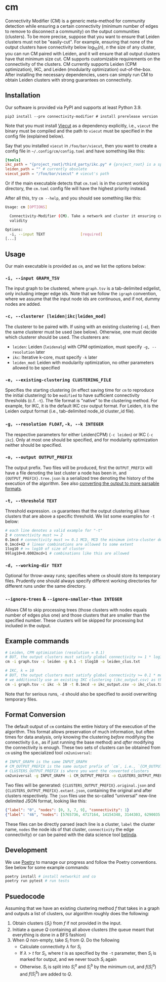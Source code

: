 # cm

Connectivity Modifier (CM) is a generic meta-method for community detection while ensuring a certain connectivity
(minimum number of edges to remove to disconnect a community) on the output communities (clusters). To be more precise, suppose that you want to ensure that Leiden clusters must not be "easily-cut". For example, ensuring that none of the output clusters have connectivity below
$\log_{10}(n)$, $n$ the size of any cluster, you can run CM paired with Leiden, and it will ensure that all output clusters have that minimum size cut. CM supports customizable requirements on the connectivity of the clusters. CM currently supports Leiden (CPM optimization), IKC, and Leiden (modularity optimization) out-of-the-box. After installing the necessary dependencies, users can simply run CM to obtain Leiden clusters with strong guarantees on connectivity.

## Installation

Our software is provided via PyPI and supports at least Python 3.9.

```
pip3 install --pre connectivity-modifier # install prerelease version
```

Note that you must install [Viecut](https://github.com/VieCut/VieCut) as a dependency explicitly, i.e., `viecut` the binary must be compiled and the path to `viecut` must be specified in the config file (explained below).

Say that you installed `viecut` in `/foo/bar/viecut`, then you want to create a config file in `~/.config/cm/config.toml` and have something like this:

```toml
[tools]
ikc_path = "{project_root}/third_party/ikc.py" # {project_root} is a specific path resolving to the source code root
leiden_path = "" # currently obsolete
viecut_path = "/foo/bar/viecut" # viecut's path
```

Or if the main executable detects that `cm.toml` is in the current working directory, the `cm.toml` config file will have the highest priority instead.

After all this, try `cm --help`, and you should see something like this:

```bash
Usage: cm [OPTIONS]

  Connectivity-Modifier (CM). Take a network and cluster it ensuring cut
  validity

Options:
  -i, --input TEXT                [required]
[...]
```

## Usage

Our main executable is provided as `cm`, and we list the options below:

### `-i, --input GRAPH_TSV`

The input graph to be clustered, where `graph.tsv` is a tab-delimited edgelist, only including integer edge ids. Note that we follow the `igraph` convention, where we assume that the input node ids are continuous, and if not, dummy nodes are added.

### `-c, --clusterer [leiden|ikc|leiden_mod]`

The clusterer to be paired with. If using with an existing clustering (`-e`), then the same clusterer must be used (see below). Otherwise, one must decide which clusterer should be used. The clusterers are:

 - `leiden`: Leiden (`leidenalg`) with CPM optimization, must specify `-g, --resolution` later
 - `ikc`: Iterative k-core, must specify `-k` later
 - `leiden_mod`: Leiden with modularity optimization, no other parameters allowed to be specified

### `-e, --existing-clustering CLUSTERING_FILE`

Specifies the starting clustering (in effect saving time for `cm` to reproduce the initial clustering) to be `modified` to have sufficient connectivity thresholds (c.f. `-t`). The file format is "native" to the clustering method. For example, for IKC, it is the default IKC csv output format. For Leiden, it is the Leiden output format (i.e., tab-delimited node_id cluster_id file).

### `-g, --resolution FLOAT`, `-k, --k INTEGER`

The respective parameters for either Leiden(CPM) (`-c leiden`) or IKC (`-c ikc`). Only at most one should be specified, and for modularity optimization neither should be specified.

### `-o, --output OUTPUT_PREFIX`

The output prefix. Two files will be produced, first the `OUTPUT_PREFIX` will have a file denoting the last cluster a node has been in, and `{OUTPUT_PREFIX}.tree.json` is a serialized tree denoting the history of the execution of the algorithm. See also [converting the output to more parsable formats](#format-conversion).

### `-t, --threshold TEXT`

Threshold expression. `cm` guarantees that the output clustering all have clusters that are above a specific threshold. We list some examples for `-t` below:

```bash
# each line denotes a valid example for "-t"
2 # connectivity must >= 2
0.1mcd # connectivity must >= 0.1 MCD, MCD the minimum intra-cluster degree
0.1mcd+42 # linear combinations are allowed to some extent
1log10 # >= log10 of size of cluster
99log10+0.0002mcd+1 # combinations like this are allowed
```

### `-d, --working-dir TEXT`

Optional for throw-away runs; specifies where `cm` should store its temporary files. Prudently one
should always specify different working directories for different runs under the same directory.

### `--ignore-trees` & `--ignore-smaller-than INTEGER`

Allows CM to skip processing trees (those clusters with nodes equals number of edges plus one) and
those clusters that are smaller than the specified number. These clusters will be skipped for processing
but included in the output.

## Example commands

```bash
# Leiden, CPM optimization (resolution = 0.1)
# BUT, the output clusters must satisfy global connectivity >= 1 * log10(n), n the size of cluster
cm -i graph.tsv -c leiden -g 0.1 -t 1log10 -o leiden_clus.txt
```

```bash
# IKC, k = 10
# BUT, the output clusters must satisfy global connectivity >= 0.1 * mcd, MCD the minimum intra-cluster degree among all nodes
# we additionally use an existing IKC clustering (ikc_output.csv) as the starting point to be modified
cm -i graph.tsv -c ikc -k 10 -t 0.1mcd -e ikc_output.csv -o ikc_clus.txt
```

Note that for serious runs, `-d` should also be specified to avoid overwriting temporary files.

<!-- ```shell
# clone the repo, and cd into the repo
poetry install # install the hm01 script in PATH
hm01 -i /srv/local/shared/external/dbid/george/exosome_dimensions_wedell_retraction-depleted_jc250-corrected_no_header.tsv -c ikc -k 10 -t 0.1mcd -d working_dir -o clusters.txt
``` -->

## Format Conversion

The default output of `cm` contains the entire history of the execution of the algorithm. This format allows preservation of much information, but often times for data analysis, only knowing the clustering *before* modifying the connectivity (i.e., as if just running the base method) and *after* modifying the connectivity is enough. These two sets of clusters can be obtained from `cm` using the specialized tool `cm2universal`:

```bash
# INPUT_GRAPH is the same INPUT_GRAPH
# CM_OUTPUT_PREFIX is the same output prefix of `cm`, i.e., `{CM_OUTPUT_PREFIX}.tree.json` and `CM_OUTPUT_PREFIX` are existing files
# CLUSTERS_OUTPUT_PREFIX is where you want the converted clusters
cm2universal -g INPUT_GRAPH -i CM_OUTPUT_PREFIX -o CLUSTERS_OUTPUT_PREFIX
```

Two files will be generated: `{CLUSTERS_OUTPUT_PREFIX}.original.json` and `{CLUSTERS_OUTPUT_PREFIX}.extant.json`, containing the original and after clusters respectively. The `json` files use the so-called "universal" new-line delimited JSON format, looking like this:

```json
{"label": "0", "nodes": [0, 3, 7, 9], "connectivity": 1}
{"label": "46", "nodes": [5765736, 4717164, 14154348, 3144303, 6290035, 3668596, 1571445, 2620022, 4717176], "connectivity": 2}
```

These files can be directly parsed (each line is a cluster, `label` the cluster name, `nodes` the node ids of that cluster, `connectivity` the edge connectivity) or can be paired with the data science tool [belinda](https://github.com/illinois-or-research-analytics/belinda).

## Development

We use [Poetry](https://python-poetry.org/) to manage our progress and follow the Poetry conventions. See below for some example commands:

```bash
poetry install # install networkit and co
poetry run pytest # run tests
```

## Psuedocode

Assuming that we have an existing clustering method $f$ that takes in a graph and outputs a list of clusters, our algorithm roughly does the following:

 1. Obtain clusters $\{S_i\}$ from $f$ if not provided in the input.
 2. Initiate a queue $Q$ containing all above clusters (the queue meant that everything is done in a BFS fashion)
 3. When $Q$ non-empty, take $S_i$ from $Q$. Do the following
    - Calculate connectivity $\lambda$ for $S_i$
    - If $\lambda > t$ for $S_i$, where $t$ is as specified by the `-t` parameter, then $S_i$ is marked for output, and we never touch $S_i$ again
    - Otherwise. $S_i$ is split into $S_i^a$ and $S_i^b$ by the minimum cut, and $f(S_i^a)$ and $f(S_i^b)$ are added to $Q$.

<!-- ## Algorithm
```
f : Graph -> List[Cluster]
# f : Graph -> List[Graph (labeled)]
```

```python

s - a - rest_of_community
s, a - rest_of_community

g : Graph -> List[Cluster]
def g(graph):
    ans = []
    clusters = f(graph)
    for c in clusters:
        subgraph = graph.subgraph(c)
        cut_info = subgraph.cut() # VieCut
        if cut_info.is_bad(): # connectivity <= parameter
            subgraph1, subgraph2 = cut_info.cut_graph(subgraph)
            ans.extend(g(subgraph1))
            ans.extend(g(subgraph2))
        else:
            ans.append(c)
    return ans
```

## Id scheme for each cluster

0 .. n clusters
1a 1b
1a0 1a1 1a2

5a6b2

## The formats we need for third-party software
Input formats
- edgelist (with continuous ids) # Leiden and IKC
- metis (with continuous ids) # Viecut

Output formats
 - CSV from IKC
 - Leiden output (node_id cluster_id)
 - Viecut (standard output, and also the binary labels list)

```
1a3b6.metis
```

## Our output format

node_id cluster_id (the most specific cluster a node belongs to)

```
1 2
``` -->